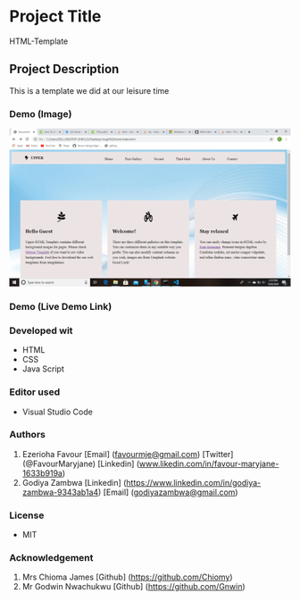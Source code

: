 # Project Title
 HTML-Template

## Project Description
This is a template we did at our leisure time

### Demo (Image)
![A_Screenshot_of_this_project](/pix/templateImage.png/ )

### Demo (Live Demo Link)


### Developed wit
* HTML
* CSS
* Java Script

### Editor used
* Visual Studio Code

### Authors
1.  Ezerioha Favour
  [Email] (favourmje@gmail.com)
  [Twitter] (@FavourMaryjane)
  [Linkedin] (www.likedin.com/in/favour-maryjane-1633b919a)
2. Godiya Zambwa 
  [Linkedin] (https://www.linkedin.com/in/godiya-zambwa-9343ab1a4) 
  [Email] (godiyazambwa@gmail.com)

### License
* MIT 

### Acknowledgement
1. Mrs Chioma James [Github] (https://github.com/Chiomy)
2. Mr Godwin Nwachukwu [Github] (https://github.com/Gnwin)


